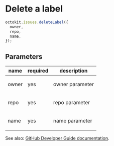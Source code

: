 # Delete a label

```js
octokit.issues.deleteLabel({
  owner,
  repo,
  name,
});
```

## Parameters

<table>
  <thead>
    <tr>
      <th>name</th>
      <th>required</th>
      <th>description</th>
    </tr>
  </thead>
  <tbody>
    <tr><td>owner</td><td>yes</td><td>

owner parameter

</td></tr>
<tr><td>repo</td><td>yes</td><td>

repo parameter

</td></tr>
<tr><td>name</td><td>yes</td><td>

name parameter

</td></tr>
  </tbody>
</table>

See also: [GitHub Developer Guide documentation](https://developer.github.com/v3/issues/labels/#delete-a-label).
